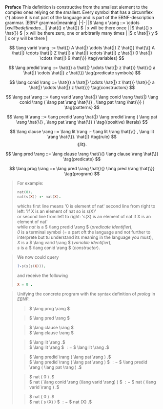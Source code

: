 **Preface**
This definition is constructive from the smallest alement to the complex ones relying on the smallest.
Every symbol that has a circumflex (^) above it is not part of the language and is part of the EBNF-description grammar.
|EBNF grammar|meaning|
|-|-|
|$ \lang x \rang ::= \cdots $|x will be defined as ...|
|$ \hat{(} x \hat{)} $ | x will be there once |
|$ \hat{\{} x \hat{\}} $ | x will be there zero, one or arbitrarily many times |
|$ x \hat{\|} y $ | x or y will be there |

$$
	\lang varid \rang ::=
	\hat{(}
		A \hat{|} \cdots \hat{|} Z
	\hat{)}
	\hat{\{}
		A \hat{|} \cdots \hat{|} Z \hat{|}
		a \hat{|} \cdots \hat{|} z \hat{|}
		0 \hat{|} \cdots \hat{|} 9
	\hat{\}}
\tag{variables}
$$

$$
	\lang predid \rang ::=
	\hat{(}
		a \hat{|} \cdots \hat{|} z
	\hat{)}
	\hat{\{}
		a \hat{|} \cdots \hat{|} z
	\hat{\}}
\tag{predicate symbols}
$$

$$
	\lang conid \rang ::=
	\hat{(}
		a \hat{|} \cdots \hat{|} z
	\hat{)}
	\hat{\{}
		a \hat{|} \cdots \hat{|} z
	\hat{\}}
\tag{constructors}
$$

$$
	\lang pat \rang ::=
		\lang varid \rang \hat{|}
		\lang conid \rang \hat{|}
		\lang conid \rang
			( \lang pat \rang  \hat{\{} , \lang pat \rang \hat{\}} )
\tag{patterns}
$$

$$
	\lang lit \rang ::=
		\lang predid \rang \hat{|}
		\lang predid \rang
			( \lang pat \rang  \hat{\{} , \lang pat \rang \hat{\}} )
\tag{(positive) literals}
$$


$$
\lang clause \rang ::=
	\lang lit \rang :- \lang lit \rang \hat{\{} , \lang lit \rang \hat{\}}.
	\hat{|}
	\tag{rule}
$$
$$
	\lang lit \rang .
	\tag{fact}
$$

$$
\lang pred \rang ::= \lang clause \rang \hat{\{} \lang clause \rang \hat{\}}
\tag{predicate}
$$

$$
\lang prog \rang ::= \lang pred \rang \hat{\{} \lang pred \rang \hat{\}}
\tag{program}
$$

>For example:
>```prolog
>nat(0).
>nat(s(X)) :- nat(X).
>```
>whichs first line means '0 is element of nat'
>second line from right to left: 'if X is an element of nat so is s(X)'  
>or second line from left to right: 's(X) is an element of nat if X is an element of nat'  
>while *nat* is a $ \lang predid \rang $ (*predicate identifier*),  
> *0* is a terminal symbol (= a part oft the language and not further to interprete but tu understand its meaning in the language you must),  
> *X* is a $ \lang varid \rang $ (*variable identifier*),  
> *s* is a $ \lang conid \rang $ (*constructor*).  

>We now could query
>```prolog
>?-s(s(s(X))).
>```
>and receive the following
>```prolog
>X = 0 .
>```
>

>Unifying the concrete program with the syntax definition of *prolog* in *EBNF*:
>>$ \lang prog \rang $  
>
>>$ \lang pred \rang $
>
>>$ \lang clause \rang $  
>>$ \lang clause \rang $
>
>>$ \lang lit \rang .$  
>>$ \lang lit \rang $ $:-$ $ \lang lit \rang .$
>
>>$ \lang predid \rang ( \lang pat \rang ) .$  
>>$ \lang predid \rang ( \lang pat \rang ) $ $:-$ $ \lang predid \rang ( \lang pat \rang ) .$
>
>>$ nat ( 0 ) .$  
>>$ nat ( \lang conid \rang (\lang varid \rang) ) $ $:-$ $ nat ( \lang varid \rang ) .$
>
>>$ nat ( 0 ) .$  
>>$ nat ( s (X) ) $ $:-$ $ nat (X) .$
>
>